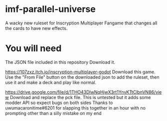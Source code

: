 # imf-parallel-universe
A wacky new ruleset for Inscryption Multiplayer Fangame that changes all the cards to have new effects.

# You will need
The JSON file included in this repository
Download it.

https://107zxz.itch.io/inscryption-multiplayer-godot
Download this game. Use the "From File" button on the downloaded json to add the ruleset, then use it and make a deck and play like normal.

https://drive.google.com/file/d/1THO43DIwNqHjwX3rt1YnvKTtClbnVN86/view
Download and replace the pck file. This is untested but it adds some modder API so expect bugs on both sides
Thanks to uwumacaronitime#6201 for slapping this together in an hour with no prompting other than a silly mistake on my end
